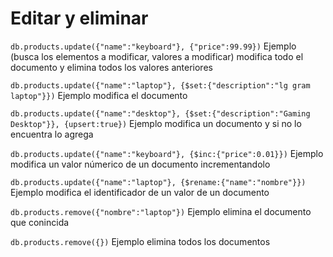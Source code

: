 # Editar y eliminar

`db.products.update({"name":"keyboard"}, {"price":99.99})` Ejemplo (busca los elementos a modificar, valores a modificar) modifica todo el documento y elimina todos los valores anteriores 

`db.products.update({"name":"laptop"}, {$set:{"description":"lg gram laptop"}})` Ejemplo modifica el documento 

`db.products.update({"name":"desktop"}, {$set:{"description":"Gaming Desktop"}}, {upsert:true})` Ejemplo modifica un documento y si no lo encuentra lo agrega 

`db.products.update({"name":"keyboard"}, {$inc:{"price":0.01}})` Ejemplo modifica un valor númerico de un documento incrementandolo 

`db.products.update({"name":"laptop"}, {$rename:{"name":"nombre"}})` Ejemplo modifica el identificador de un valor de un documento 

`db.products.remove({"nombre":"laptop"})` Ejemplo elimina el documento que conincida 

`db.products.remove({})` Ejemplo elimina todos los documentos

